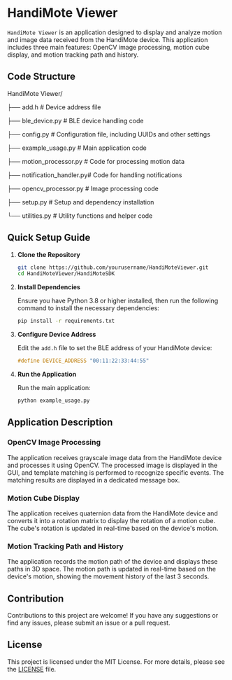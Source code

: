 # HandiMote Viewer

`HandiMote Viewer` is an application designed to display and analyze motion and image data received from the HandiMote device. This application includes three main features: OpenCV image processing, motion cube display, and motion tracking path and history.

## Code Structure
HandiMote Viewer/

├── add.h # Device address file

├── ble_device.py # BLE device handling code

├── config.py # Configuration file, including UUIDs and other settings

├── example_usage.py # Main application code

├── motion_processor.py # Code for processing motion data

├── notification_handler.py# Code for handling notifications

├── opencv_processor.py # Image processing code

├── setup.py # Setup and dependency installation

└── utilities.py # Utility functions and helper code




## Quick Setup Guide

1. **Clone the Repository**

    ```sh
    git clone https://github.com/yourusername/HandiMoteViewer.git
    cd HandiMoteViewer/HandiMoteSDK
    ```

2. **Install Dependencies**

    Ensure you have Python 3.8 or higher installed, then run the following command to install the necessary dependencies:

    ```sh
    pip install -r requirements.txt
    ```

3. **Configure Device Address**

    Edit the `add.h` file to set the BLE address of your HandiMote device:

    ```c
    #define DEVICE_ADDRESS "00:11:22:33:44:55"
    ```

4. **Run the Application**

    Run the main application:

    ```sh
    python example_usage.py
    ```

## Application Description

### OpenCV Image Processing

The application receives grayscale image data from the HandiMote device and processes it using OpenCV. The processed image is displayed in the GUI, and template matching is performed to recognize specific events. The matching results are displayed in a dedicated message box.

### Motion Cube Display

The application receives quaternion data from the HandiMote device and converts it into a rotation matrix to display the rotation of a motion cube. The cube's rotation is updated in real-time based on the device's motion.

### Motion Tracking Path and History

The application records the motion path of the device and displays these paths in 3D space. The motion path is updated in real-time based on the device's motion, showing the movement history of the last 3 seconds.

## Contribution

Contributions to this project are welcome! If you have any suggestions or find any issues, please submit an issue or a pull request.

## License

This project is licensed under the MIT License. For more details, please see the [LICENSE](LICENSE) file.
